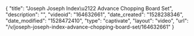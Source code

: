 {
    "title": "Joseph Joseph Index\u2122 Advance Chopping Board Set",
    "description": "",
    "videoid": "164632661",
    "date_created": "1528238346",
    "date_modified": "1528472410",
    "type": "captivate",
    "layout": "video",
    "url": "\/v\/joseph-joseph-index-advance-chopping-board-set\/164632661"
}